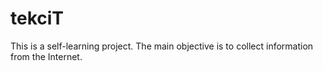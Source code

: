 tekciT
======
This is a self-learning project. The main objective is to collect information from the Internet.
